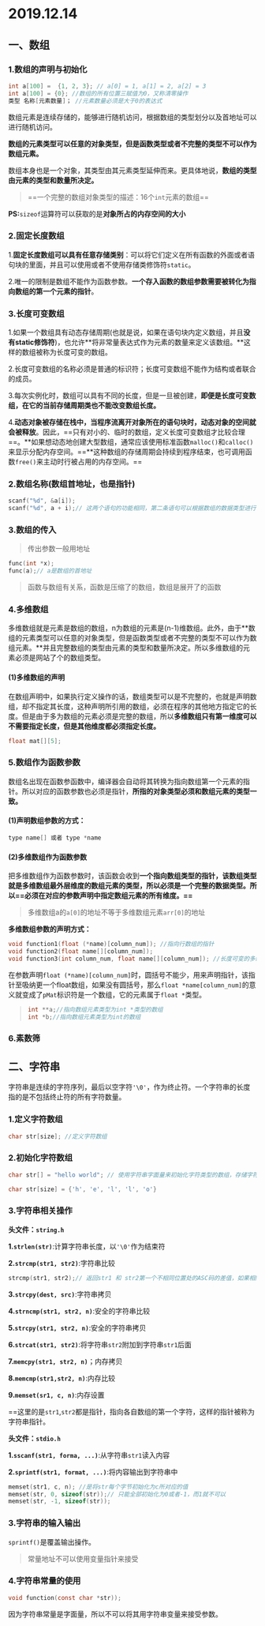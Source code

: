 # 2019.12.14

## 一、数组

### 1.数组的声明与初始化

```c
int a[100] =  {1, 2, 3}; // a[0] = 1, a[1] = 2, a[2] = 3
int a[100] = {0}; //数组的所有位置三赋值为0，又称清零操作
类型 名称[元素数量]； //元素数量必须是大于0的表达式
```

数组元素是连续存储的，能够进行随机访问，根据数组的类型划分以及首地址可以进行随机访问。

**数组的元素类型可以任意的对象类型，但是函数类型或者不完整的类型不可以作为数组元素。**

数组本身也是一个对象，其类型由其元素类型延伸而来。更具体地说，**数组的类型由元素的类型和数量所决定。**

> ==一个完整的数组对象类型的描述：16个`int`元素的数组==



**PS:**`sizeof`运算符可以获取的是**对象所占的内存空间的大小**



### 2.固定长度数组

1.**固定长度数组可以具有任意存储类别**：可以将它们定义在所有函数的外面或者语句块的里面，并且可以使用或者不使用存储类修饰符`static`。

2.唯一的限制是数组不能作为函数参数。**一个存入函数的数组参数需要被转化为指向数组的第一个元素的指针**。



### 3.长度可变数组

1.如果一个数组具有动态存储周期(也就是说，如果在语句块内定义数组，并且**没有static修饰符**)，也允许**将非常量表达式作为元素的数量来定义该数组。**这样的数组被称为长度可变的数组。

2.长度可变数组的名称必须是普通的标识符；长度可变数组不能作为结构或者联合的成员。

3.每次实例化时，数组可以具有不同的长度，但是一旦被创建，**即便是长度可变数组，在它的当前存储周期类也不能改变数组长度。**

4.**动态对象被存储在栈中，当程序流离开对象所在的语句块时，动态对象的空间就会被释放**。因此，==只有对小的、临时的数组，定义长度可变数组才比较合理==。**如果想动态地创建大型数组，通常应该使用标准函数`malloc()`和`calloc()`来显示分配内存空间。==**这种数组的存储周期会持续到程序结束，也可调用函数`free()`来主动时行被占用的内存空间。==



### 2.数组名称(数组首地址，也是指针)

```c
scanf("%d", &a[i]);
scanf("%d", a + i);// 这两个语句的功能相同，第二条语句可以根据数组的数据类型进行偏移量的调整
```



### 3.数组的传入

> 传出参数一般用地址

```c
func(int *x);
func(a);// a是数组的首地址
```

> 函数与数组有关系，函数是压缩了的数组，数组是展开了的函数



### 4.多维数组

多维数组就是元素是数组的数组，n为数组的元素是(n-1)维数组。此外，由于**数组的元素类型可以任意的对象类型，但是函数类型或者不完整的类型不可以作为数组元素。**并且完整数组的类型由元素的类型和数量所决定。所以多维数组的元素必须是网站了个的数组类型。

#### (1)多维数组的声明

在数组声明中，如果执行定义操作的话，数组类型可以是不完整的，也就是声明数组，却不指定其长度，这种声明所引用的数组，必须在程序的其他地方指定它的长度。但是由于多为数组的元素必须是完整的数组，所以**多维数组只有第一维度可以不需要指定长度，但是其他维度都必须指定长度。**

```c
float mat[][5];
```



### 5.数组作为函数参数

数组名出现在函数参函数中，编译器会自动将其转换为指向数组第一个元素的指针。所以对应的函数参数也必须是指针，**所指的对象类型必须和数组元素的类型一致。**

#### (1)声明数组参数的方式：

```c
type name[] 或者 type *name
```

#### (2)多维数组作为函数参数

把多维数组作为函数参数时，该函数会收到**一个指向数组类型的指针，该数组类型就是多维数组最外层维度的数组元素的类型，所以必须是一个完整的数据类型。所以==必须在对应的参数声明中指定数组元素的所有维度。==**

> 多维数组a的`a[0]`的地址不等于多维数组元素`arr[0]`的地址

**多维数组参数的声明方式：**

```c
void function1(float (*name)[column_num]); //指向行数组的指针
void function2(float name[][column_num]);
void function3(int column_num, float name[][column_num]); //长度可变的多维数组
```

在参数声明`float (*name)[column_num]`时，圆括号不能少，用来声明指针，该指针至吸纳更一个float数组，如果没有圆括号，那么`float *name[column_num]`的意义就变成了`pMat`标识符是一个数组，它的元素属于`float *`类型。



> ```c
> int **a;//指向数组元素类型为int *类型的数组
> int *b;//指向数组元素类型为int的数组
> ```

### 6.素数筛



## 二、字符串

字符串是连续的字符序列，最后以空字符`'\0'`，作为终止符。一个字符串的长度指的是不包括终止符的所有字符数量。

### 1.定义字符数组

```c
char str[size]; //定义字符数组
```



### 2.初始化字符数组

```c
char str[] = "hello world"; // 使用字符串字面量来初始化字符类型的数组，存储字符串的数组一定比字符串长度多一个元素以容纳下字符串的终止符，因为字符串底层必须以'\0'为结束符

char str[size] = {'h', 'e', 'l', 'l', 'o'}
```



### 3.字符串相关操作

**头文件：`string.h`**

**1.`strlen(str)`**:计算字符串长度，以`'\0'`作为结束符

**2.`strcmp(str1, str2)`**:字符串比较

```c
strcmp(str1, str2);// 返回str1 和 str2第一个不相同位置处的ASC码的差值，如果相同则返回0， 按照字典序比较
```

**3.`strcpy(dest, src)`**:字符串拷贝

**4.`strncmp(str1, str2, n)`**:安全的字符串比较

**5.`strcpy(str1, str2, n)`**:安全的字符串拷贝

**6.`strcat(str1, str2)`**:将字符串`str2`附加到字符串`str1`后面

**7.`memcpy(str1, str2, n)`**；内存拷贝

**8.`memcmp(str1,str2, n)`**:内存比较

**9.`memset(sr1, c, n)`**:内存设置

==这里的是`str1`,`str2`都是指针，指向各自数组的第一个字符，这样的指针被称为字符串指针。



**头文件：`stdio.h`**

**1.`sscanf(str1, forma, ...)`**:从字符串`str1`读入内容

**2.`sprintf(str1, format, ...)`**:将内容输出到字符串中

```c
memset(str1, c, n); //是将str每个字节初始化为c所对应的值
memset(str, 0, sizeof(str));// 只能全部初始化为0或者-1，而1就不可以
memset(str, -1, sizeof(str));
```



### 3.字符串的输入输出

`sprintf()`是覆盖输出操作。



> 常量地址不可以使用变量指针来接受



### 4.字符串常量的使用

```c
void function(const char *str));
```

因为字符串常量是字面量，所以不可以将其用字符串变量来接受参数。